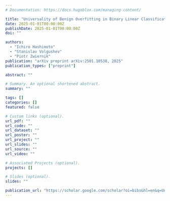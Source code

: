 ```yaml
---
# Documentation: https://docs.hugoblox.com/managing-content/

title: "Universality of Benign Overfitting in Binary Linear Classification"
date: 2025-01-01T00:00:00Z
publishDate: 2025-01-01T00:00:00Z
doi: ""

authors:
  - "Ichiro Hashimoto"
  - "Stanislav Volgushev"
  - "Piotr Zwiernik"
publication: "arXiv preprint arXiv:2501.10538, 2025"
publication_types: ["preprint"]

abstract: ""

# Summary. An optional shortened abstract.
summary: ""

tags: []
categories: []
featured: false

# Custom links (optional).
url_pdf: ""
url_code: ""
url_dataset: ""
url_poster: ""
url_project: ""
url_slides: ""
url_source: ""
url_video: ""

# Associated Projects (optional).
projects: []

# Slides (optional).
slides: ""

publication_url: "https://scholar.google.com/scholar?oi=bibs&hl=en&q=Universality+of+Benign+Overfitting+in+Binary+Linear+Classification"
---
```

